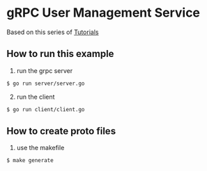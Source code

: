 # gRPC User Management Service

Based on this series of [Tutorials](https://www.youtube.com/watch?v=YudT0nHvkkE&list=PLrSqqHFS8XPYu-elDr1rjbfk0LMZkAA4X)

## How to run this example

1. run the grpc server

```sh
$ go run server/server.go
```

2. run the client

```sh
$ go run client/client.go
```

## How to create proto files

1. use the makefile

```sh
$ make generate
```